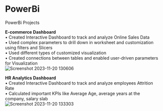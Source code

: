 # PowerBi
PowerBi Projects

**E-commerce Dashboard**<br />
•	Created Interactive Dashboard to track and analyze Online Sales Data<br />
•	Used complex parameters to drill down in worksheet and customization using filters and Slicers<br />
•	Used different types of customized visualization<br />
•	Created connections between tables and enabled user-driven parameters for Visualization<br />
![Screenshot 2023-11-20 130606](https://github.com/Preeti-Rajput/PowerBi/assets/141327148/b94e5566-fed0-4278-ab90-70910f259481)

**HR Analytics Dashboard**<br />
•	Created Interactive Dashboard to track and analyze employees Attrition Rate<br />
•	Calculated important KPIs like Average Age, average years at the company, salary slab<br />
![Screenshot 2023-11-20 133303](https://github.com/Preeti-Rajput/PowerBi/assets/141327148/3ae28be2-c8ac-40df-95e7-6b2c998c106b)
